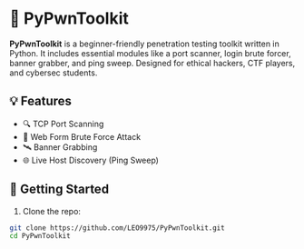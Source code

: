 # 🔧 PyPwnToolkit

**PyPwnToolkit** is a beginner-friendly penetration testing toolkit written in Python. It includes essential modules like a port scanner, login brute forcer, banner grabber, and ping sweep. Designed for ethical hackers, CTF players, and cybersec students.

## 💡 Features

- 🔍 TCP Port Scanning
- 🔐 Web Form Brute Force Attack
- 🛰 Banner Grabbing
- 🌐 Live Host Discovery (Ping Sweep)

## 🚀 Getting Started

1. Clone the repo:

```bash
git clone https://github.com/LEO9975/PyPwnToolkit.git
cd PyPwnToolkit
